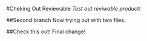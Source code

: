 #Cheking Out Reviewable
_Test out reviwable product!_

##Second branch
Now trying out with two files.

##Check this out!
Final change!
